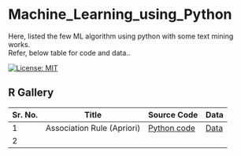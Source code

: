 # Machine_Learning_using_Python
Here, listed the few ML algorithm using python with some text mining works.  
Refer, below table for code and data..

[![License: MIT](https://img.shields.io/badge/License-MIT-brightgreen.svg)](https://opensource.org/licenses/MIT)

## R Gallery 
Sr. No. | Title | Source Code | Data
-- | -------- | --- | ---
1 | Association Rule (Apriori) | [Python code](https://github.com/kunalk3/Machine_Learning_using_Python/blob/main/Association%20Rule/Association_apriori.py) | [Data](https://github.com/kunalk3/Machine_Learning_using_Python/tree/main/Association%20Rule/data)
2 | | |
